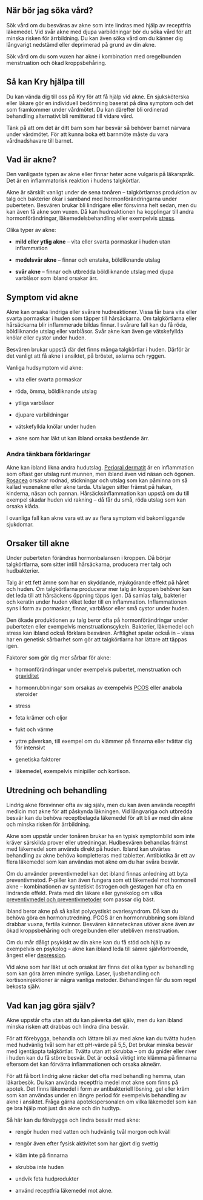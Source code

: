 När bör jag söka vård?
----------------------

Sök vård om du besväras av akne som inte lindras med hjälp av receptfria läkemedel. Vid svår akne med djupa varbildningar bör du söka vård för att minska risken för ärrbildning. Du kan även söka vård om du känner dig långvarigt nedstämd eller deprimerad på grund av din akne.

Sök vård om du som vuxen har akne i kombination med oregelbunden menstruation och ökad kroppsbehåring.

Så kan Kry hjälpa till
----------------------

Du kan vända dig till oss på Kry för att få hjälp vid akne. En sjuksköterska eller läkare gör en individuell bedömning baserat på dina symptom och det som framkommer under vårdmötet. Du kan därefter bli ordinerad behandling alternativt bli remitterad till vidare vård.

Tänk på att om det är ditt barn som har besvär så behöver barnet närvara under vårdmötet. För att kunna boka ett barnmöte måste du vara vårdnadshavare till barnet.

Vad är akne?
------------

Den vanligaste typen av akne eller finnar heter acne vulgaris på läkarspråk. Det är en inflammatorisk reaktion i hudens talgkörtlar.

Akne är särskilt vanligt under de sena tonåren – talgkörtlarnas produktion av talg och bakterier ökar i samband med hormonförändringarna under puberteten. Besvären brukar bli lindrigare eller försvinna helt sedan, men du kan även få akne som vuxen. Då kan hudreaktionen ha kopplingar till andra hormonförändringar, läkemedelsbehandling eller exempelvis [stress](https://www.kry.se/fakta/stress/ "stress").

Olika typer av akne:

*   **mild eller ytlig akne** – vita eller svarta pormaskar i huden utan inflammation
    
*   **medelsvår akne** – finnar och enstaka, böldliknande utslag
    
*   **svår akne** – finnar och utbredda böldliknande utslag med djupa varblåsor som ibland orsakar ärr.
    

Symptom vid akne
----------------

Akne kan orsaka lindriga eller svårare hudreaktioner. Vissa får bara vita eller svarta pormaskar i huden som täpper till hårsäckarna. Om talgkörtlarna eller hårsäckarna blir inflammerade bildas finnar. I svårare fall kan du få röda, böldliknande utslag eller varblåsor. Svår akne kan även ge vätskefyllda knölar eller cystor under huden.

Besvären brukar uppstå där det finns många talgkörtlar i huden. Därför är det vanligt att få akne i ansiktet, på bröstet, axlarna och ryggen.

Vanliga hudsymptom vid akne:

*   vita eller svarta pormaskar
    
*   röda, ömma, böldliknande utslag
    
*   ytliga varblåsor
    
*   djupare varbildningar
    
*   vätskefyllda knölar under huden
    
*   akne som har läkt ut kan ibland orsaka bestående ärr.
    

### Andra tänkbara förklaringar

Akne kan ibland likna andra hudutslag. [Perioral dermatit](https://www.kry.se/fakta/perioral-dermatit/ "perioral-dermatit") är en inflammation som oftast ger utslag runt munnen, men ibland även vid näsan och ögonen. [Rosacea](https://www.kry.se/fakta/rosacea/ "rosacea") orsakar rodnad, stickningar och utslag som kan påminna om så kallad vuxenakne eller akne tarda. Utslagen sitter främst på hakan, kinderna, näsan och pannan. Hårsäcksinflammation kan uppstå om du till exempel skadar huden vid rakning – då får du små, röda utslag som kan orsaka klåda.

I ovanliga fall kan akne vara ett av av flera symptom vid bakomliggande sjukdomar.

Orsaker till akne
-----------------

Under puberteten förändras hormonbalansen i kroppen. Då börjar talgkörtlarna, som sitter intill hårsäckarna, producera mer talg och hudbakterier.

Talg är ett fett ämne som har en skyddande, mjukgörande effekt på håret och huden. Om talgkörtlarna producerar mer talg än kroppen behöver kan det leda till att hårsäckens öppning täpps igen. Då samlas talg, bakterier och keratin under huden vilket leder till en inflammation. Inflammationen syns i form av pormaskar, finnar, varblåsor eller små cystor under huden.

Den ökade produktionen av talg beror ofta på hormonförändringar under puberteten eller exempelvis menstruationscykeln. Bakterier, läkemedel och stress kan ibland också förklara besvären. Ärftlighet spelar också in – vissa har en genetisk sårbarhet som gör att talgkörtlarna har lättare att täppas igen.

Faktorer som gör dig mer sårbar för akne:

*   hormonförändringar under exempelvis pubertet, menstruation och [graviditet](https://www.kry.se/fakta/graviditet/ "graviditet")
    
*   hormonrubbningar som orsakas av exempelvis [PCOS](https://www.kry.se/fakta/pcos/ "pcos") eller anabola steroider
    
*   stress
    
*   feta krämer och oljor
    
*   fukt och värme
    
*   yttre påverkan, till exempel om du klämmer på finnarna eller tvättar dig för intensivt
    
*   genetiska faktorer
    
*   läkemedel, exempelvis minipiller och kortison.
    

Utredning och behandling
------------------------

Lindrig akne försvinner ofta av sig själv, men du kan även använda receptfri medicin mot akne för att påskynda läkningen. Vid långvariga och utbredda besvär kan du behöva receptbelagda läkemedel för att bli av med din akne och minska risken för ärrbildning.

Akne som uppstår under tonåren brukar ha en typisk symptombild som inte kräver särskilda prover eller utredningar. Hudbesvären behandlas främst med läkemedel som används direkt på huden. Ibland kan utvärtes behandling av akne behöva kompletteras med tabletter. Antibiotika är ett av flera läkemedel som kan användas mot akne om du har svåra besvär.

Om du använder preventivmedel kan det ibland finnas anledning att byta preventivmetod. P-piller kan även fungera som ett läkemedel mot hormonell akne – kombinationen av syntetiskt östrogen och gestagen har ofta en lindrande effekt. Prata med din läkare eller gynekolog om vilka [preventivmedel och preventivmetoder](https://www.kry.se/fakta/preventivmedel-och-preventivmetoder/ "preventivmedel-och-preventivmetoder") som passar dig bäst.

Ibland beror akne på så kallat polycystiskt ovariesyndrom. Då kan du behöva göra en hormonutredning. PCOS är en hormonrubbning som ibland drabbar vuxna, fertila kvinnor. Besvären kännetecknas utöver akne även av ökad kroppsbehåring och oregelbunden eller utebliven menstruation.

Om du mår dåligt psykiskt av din akne kan du få stöd och hjälp av exempelvis en psykolog – akne kan ibland leda till sämre självförtroende, ångest eller [depression](https://www.kry.se/fakta/depression-och-nedstamdhet/ "depression").

Vid akne som har läkt ut och orsakat ärr finns det olika typer av behandling som kan göra ärren mindre synliga. Laser, ljusbehandling och kortisoninjektioner är några vanliga metoder. Behandlingen får du som regel bekosta själv.

Vad kan jag göra själv?
-----------------------

Akne uppstår ofta utan att du kan påverka det själv, men du kan ibland minska risken att drabbas och lindra dina besvär.

För att förebygga, behandla och lättare bli av med akne kan du tvätta huden med hudvänlig tvål som har ett pH-värde på 5,5, Det brukar minska besvär med igentäppta talgkörtlar. Tvätta utan att skrubba – om du gnider eller river i huden kan du få större besvär. Det är också viktigt inte klämma på finnarna eftersom det kan förvärra inflammationen och orsaka akneärr.

För att få bort lindrig akne räcker det ofta med behandling hemma, utan läkarbesök. Du kan använda receptfria medel mot akne som finns på apotek. Det finns läkemedel i form av antibakteriell lösning, gel eller kräm som kan användas under en längre period för exempelvis behandling av akne i ansiktet. Fråga gärna apotekspersonalen om vilka läkemedel som kan ge bra hjälp mot just din akne och din hudtyp.

Så här kan du förebygga och lindra besvär med akne:

*   rengör huden med vatten och hudvänlig tvål morgon och kväll
    
*   rengör även efter fysisk aktivitet som har gjort dig svettig
    
*   kläm inte på finnarna
    
*   skrubba inte huden
    
*   undvik feta hudprodukter
    
*   använd receptfria läkemedel mot akne.